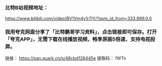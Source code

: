 ### 比特B站视频地址：
https://www.bilibili.com/video/BV1Vm4y1r7jY/?spm_id_from=333.999.0.0

### 我用夸克网盘分享了「比特鹏哥学习资料」，点击链接即可保存。打开「夸克APP」，无需下载在线播放视频，畅享原画5倍速，支持电视投屏。
链接：
https://pan.quark.cn/s/48cbd126445e
提取码：
fWTn
